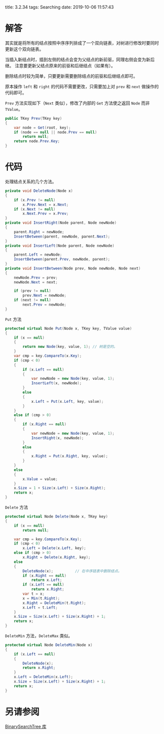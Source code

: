 title: 3.2.34
tags: Searching
date: 2019-10-06 11:57:43

# 解答

其实就是将所有的结点按照中序序列排成了一个双向链表，对树进行修改时要同时更新这个双向链表。

当插入新结点时，插到左侧的结点会变为父结点的新前驱，同理右侧会变为新后继。
注意要更新父结点原来的前驱和后继结点（如果有）。

删除结点时较为简单，只要更新需要删除结点的前驱和后继结点即可。

原本操作 `left` 和 `right` 的代码不需要更改，只需要加上对 `prev` 和 `next` 做操作的代码即可。

`Prev` 方法实现如下（`Next` 类似），修改了内部的 `Get` 方法使之返回 `Node` 而非 `TValue`。

```csharp
public TKey Prev(TKey key)
{
    var node = Get(root, key);
    if (node == null || node.Prev == null)
        return null;
    return node.Prev.Key;
}
```

# 代码

处理结点关系的几个方法。

```csharp
private void DeleteNode(Node x)
{
    if (x.Prev != null)
        x.Prev.Next = x.Next;
    if (x.Next != null)
        x.Next.Prev = x.Prev;
}
private void InsertRight(Node parent, Node newNode)
{
    parent.Right = newNode;
    InsertBetween(parent, newNode, parent.Next);
}
private void InsertLeft(Node parent, Node newNode)
{
    parent.Left = newNode;
    InsertBetween(parent.Prev, newNode, parent);
}
private void InsertBetween(Node prev, Node newNode, Node next)
{
    newNode.Prev = prev;
    newNode.Next = next;

    if (prev != null)
        prev.Next = newNode;
    if (next != null)
        next.Prev = newNode;
}
```

`Put` 方法

```csharp
protected virtual Node Put(Node x, TKey key, TValue value)
{
    if (x == null)
    {
        return new Node(key, value, 1); // 树是空的。
    }
    var cmp = key.CompareTo(x.Key);
    if (cmp < 0)
    {
        if (x.Left == null)
        {
            var newNode = new Node(key, value, 1);
            InsertLeft(x, newNode);
        }
        else
        {
            x.Left = Put(x.Left, key, value);
        }
    }
    else if (cmp > 0)
    {
        if (x.Right == null)
        {
            var newNode = new Node(key, value, 1);
            InsertRight(x, newNode);
        }
        else
        {
            x.Right = Put(x.Right, key, value);
        }
    }
    else
    {
        x.Value = value;
    }
    x.Size = 1 + Size(x.Left) + Size(x.Right);
    return x;
}
```

`Delete` 方法

```csharp
protected virtual Node Delete(Node x, TKey key)
{
    if (x == null)
        return null;

    var cmp = key.CompareTo(x.Key);
    if (cmp < 0)
        x.Left = Delete(x.Left, key);
    else if (cmp > 0)
        x.Right = Delete(x.Right, key);
    else
    {
        DeleteNode(x);          // 在中序链表中删除结点。
        if (x.Right == null)
            return x.Left;
        if (x.Left == null)
            return x.Right;
        var t = x;
        x = Min(t.Right);
        x.Right = DeleteMin(t.Right);
        x.Left = t.Left;
    }
    x.Size = Size(x.Left) + Size(x.Right) + 1;
    return x;
}
```

`DeleteMin` 方法，`DeleteMax` 类似。

```csharp
protected virtual Node DeleteMin(Node x)
{
    if (x.Left == null)
    {
        DeleteNode(x);
        return x.Right;
    }
    x.Left = DeleteMin(x.Left);
    x.Size = Size(x.Left) + Size(x.Right) + 1;
    return x;
}
```



# 另请参阅

[BinarySearchTree 库](https://alg4.ikesnowy.com/docs/api/BinarySearchTree.html)